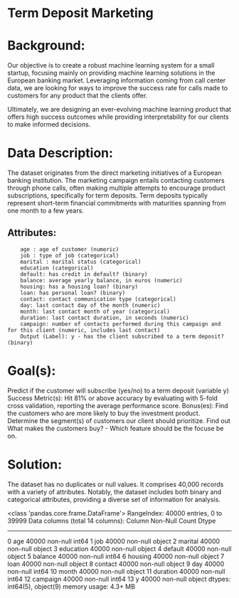  # Term Deposit Marketing

# Background:

Our objective is to create a robust machine learning system for a small startup, focusing mainly on providing machine learning solutions in the European banking market. Leveraging information coming from call center data, we are looking for ways to improve the success rate for calls made to customers for any product that the clients offer.

Ultimately, we are designing an ever-evolving machine learning product that offers high success outcomes while providing interpretability for our clients to make informed decisions.

# Data Description:
The dataset originates from the direct marketing initiatives of a European banking institution. The marketing campaign entails contacting customers through phone calls, often making multiple attempts to encourage product subscriptions, specifically for term deposits. Term deposits typically represent short-term financial commitments with maturities spanning from one month to a few years.

## Attributes:
    	age : age of customer (numeric)
    	job : type of job (categorical) 
    	marital : marital status (categorical)
    	education (categorical)
    	default: has credit in default? (binary)
    	balance: average yearly balance, in euros (numeric) 
    	housing: has a housing loan? (binary)
    	loan: has personal loan? (binary)
    	contact: contact communication type (categorical) 
    	day: last contact day of the month (numeric)
    	month: last contact month of year (categorical)
    	duration: last contact duration, in seconds (numeric)
    	campaign: number of contacts performed during this campaign and for this client (numeric, includes last contact)
    	Output (Label): y - has the client subscribed to a term deposit? (binary)
     
# Goal(s):
Predict if the customer will subscribe (yes/no) to a term deposit (variable y)
Success Metric(s): Hit 81% or above accuracy by evaluating with 5-fold cross validation, reporting the average performance score.
Bonus(es): Find the customers who are more likely to buy the investment product. Determine the segment(s) of customers our client should prioritize. Find out What makes the customers buy? - Which feature should be the focuse be on.

# Solution:

The dataset has no duplicates or null values. It comprises 40,000 records with a variety of attributes. Notably, the dataset includes both binary and categorical attributes, providing a diverse set of information for analysis.

<class 'pandas.core.frame.DataFrame'>
RangeIndex: 40000 entries, 0 to 39999
Data columns (total 14 columns):
   Column     Non-Null Count  Dtype 
---  ------     --------------  ----- 
 0   age        40000 non-null  int64 
 1   job        40000 non-null  object
 2   marital    40000 non-null  object
 3   education  40000 non-null  object
 4   default    40000 non-null  object
 5   balance    40000 non-null  int64 
 6   housing    40000 non-null  object
 7   loan       40000 non-null  object
 8   contact    40000 non-null  object
 9   day        40000 non-null  int64 
 10  month      40000 non-null  object
 11  duration   40000 non-null  int64 
 12  campaign   40000 non-null  int64 
 13  y          40000 non-null  object
dtypes: int64(5), object(9)
memory usage: 4.3+ MB




